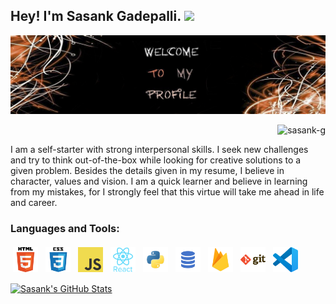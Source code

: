 ## Hey! I'm Sasank Gadepalli. <img src="https://media.giphy.com/media/hvRJCLFzcasrR4ia7z/giphy.gif" width="25px">

![Design and development](https://github.com/SASANK-G/SASANK-G/blob/main/11.jpg)

<p align="right"> <img src="https://komarev.com/ghpvc/?username=sasank-g&label=Profile%20views&color=0e75b6&style=flat" alt="sasank-g" /> </p>



I am a self-starter with strong interpersonal skills. I seek new challenges and try to think out-of-the-box while looking for creative solutions to a given problem. Besides the details given in my resume, I believe in character, values and vision. I am a quick learner and believe in learning from my mistakes, for I strongly feel that this virtue will take me ahead in life and career.



<h3 align="left">Languages and Tools:</h3>
<p >

<code><img src="https://raw.githubusercontent.com/github/explore/80688e429a7d4ef2fca1e82350fe8e3517d3494d/topics/html/html.png" alt="Html" height="40" style="vertical-align:top; margin:4px"></code>
<code><img src="https://raw.githubusercontent.com/github/explore/80688e429a7d4ef2fca1e82350fe8e3517d3494d/topics/css/css.png" alt="Css" height="40" style="vertical-align:top; margin:4px"></code>
<code><img src="https://raw.githubusercontent.com/github/explore/80688e429a7d4ef2fca1e82350fe8e3517d3494d/topics/javascript/javascript.png" alt="Javascript" height="40" style="vertical-align:top; margin:4px"></code>
<code><img src="https://raw.githubusercontent.com/devicons/devicon/master/icons/react/react-original-wordmark.svg" alt="react" height="40" style="vertical-align:top; margin:4px"/></code>
<code><img src="https://raw.githubusercontent.com/github/explore/80688e429a7d4ef2fca1e82350fe8e3517d3494d/topics/python/python.png" alt="Python" height="40" style="vertical-align:top; margin:4px"></code>
<code><img src="https://raw.githubusercontent.com/github/explore/80688e429a7d4ef2fca1e82350fe8e3517d3494d/topics/sql/sql.png" alt="Oracle" height="40" style="vertical-align:top; margin:4px"></code>
<code><img src="https://raw.githubusercontent.com/github/explore/80688e429a7d4ef2fca1e82350fe8e3517d3494d/topics/firebase/firebase.png" alt="Firebase" height="40" style="vertical-align:top; margin:4px"></code>
<code><img  src="https://raw.githubusercontent.com/github/explore/80688e429a7d4ef2fca1e82350fe8e3517d3494d/topics/git/git.png" alt="Git" height="40" style="vertical-align:top; margin:4px"></code>
<code><img src="https://raw.githubusercontent.com/github/explore/80688e429a7d4ef2fca1e82350fe8e3517d3494d/topics/visual-studio-code/visual-studio-code.png" alt="VS Code" height="40" style="vertical-align:top; margin:4px"></code>
</p>




[![Sasank's GitHub Stats](https://github-readme-stats.vercel.app/api?username=sasank-g&hide=issues,stars&count_private=true&show_icons=true&theme=calm)](https://github.com/sasank-g/github-readme-stats)

<p align="right ><img align="center" src="https://github-readme-stats.vercel.app/api/top-langs?username=sasank-g&show_icons=true&locale=en&layout=compact" alt="sasank-g" /></p>



